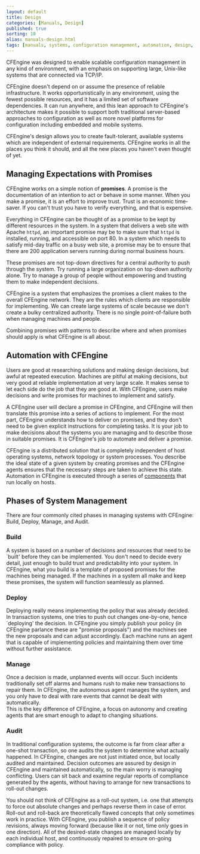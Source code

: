 ```yaml
---
layout: default
title: Design
categories: [Manuals, Design]
published: true
sorting: 10
alias: manuals-design.html
tags: [manuals, systems, configuration management, automation, design, promises]
---
```


CFEngine was designed to enable scalable configuration management in
any kind of environment, with an emphasis on supporting large, Unix-like 
systems that are connected via TCP/IP.

CFEngine doesn't depend on or assume the presence of reliable
infrastructure. It works opportunistically in any environment, using
the fewest possible resources, and it has a limited set of software
dependencies. It can run anywhere, and this lean approach to
CFEngine's architecture makes it possible to support both traditional
server-based approaches to configuration as well as more novel
platforms for configuration including embedded and mobile systems.

CFEngine's design allows you to create fault-tolerant, available systems
which are independent of external requirements. CFEngine works in all
the places you think it should, and all the new places you haven't even
thought of yet.

## Managing Expectations with Promises

CFEngine works on a simple notion of **promises**. A promise is the 
documentation of an intention to act or behave in some manner. When you make a 
promise, it is an effort to improve trust. Trust is an economic time-saver. If 
you can't trust you have to verify everything, and that is expensive.

Everything in CFEngine can be thought of as a promise to be kept by different 
resources in the system. In a system that delivers a web site with Apache 
`httpd`, an important promise may be to make sure that `httpd` is installed, 
running, and accessible on port 80. In a system which needs to satisfy mid-day 
traffic on a busy web site, a promise may be to ensure that there are 200 
application servers running during normal business hours.

These promises are not top-down directives for a central authority to push 
through the system. Try running a large organization on top-down authority 
alone. Try to manage a group of people without empowering and trusting them to 
make independent decisions.

CFEngine is a system that emphasizes the promises a client makes to the 
overall CFEngine network. They are the rules which clients are responsible for 
implementing. We can create large systems of scale because we don't create a 
bulky centralized authority. There is no single point-of-failure both when 
managing machines and people.

Combining promises with patterns to describe where and when promises should 
apply is what CFEngine is all about.

## Automation with CFEngine

Users are good at researching solutions and making design decisions, but awful 
at repeated execution. Machines are pitiful at making decisions, but very good 
at reliable implementation at very large scale. It makes sense to let each 
side do the job that they are good at. With CFEngine, users make decisions and 
write promises for machines to implement and satisfy.

A CFEngine user will declare a promise in CFEngine, and CFEngine will then 
translate this promise into a series of actions to implement. For the most 
part, CFEngine understands how to deliver on promises, and they don't need to 
be given explicit instructions for completing tasks. It is your job to make 
decisions about the systems you are managing and to describe those in suitable 
promises. It is CFEngine's job to automate and deliver a promise.

CFEngine is a distributed solution that is completely independent of host
operating systems, network topology or system processes. You describe the
ideal state of a given system by creating promises and the CFEngine agents
ensures that the necessary steps are taken to achieve this state. Automation
in CFEngine is executed through a series of
[components](manuals-architecture-components.html) that run locally on hosts.

## Phases of System Management

There are four commonly cited phases in managing systems with CFEngine: Build, 
Deploy, Manage, and Audit.

### Build

A system is based on a number of decisions and resources that need to be 
`built' before they can be implemented. You don't need to decide every detail, 
just enough to build trust and predictability into your system. In CFEngine, 
what you build is a template of proposed promises for the machines being 
managed.  If the machines in a system all make and keep these promises, the 
system will function seamlessly as planned.

### Deploy

Deploying really means implementing the policy that was already decided. In 
transaction systems, one tries to push out changes one-by-one, hence 
`deploying' the decision. In CFEngine you simply publish your policy (in 
CFEngine parlance these are "promise proposals") and the machines see the new 
proposals and can adjust accordingly. Each machine runs an agent that is 
capable of implementing policies and maintaining them over time without 
further assistance. 

### Manage

Once a decision is made, unplanned events will occur. Such incidents 
traditionally set off alarms and humans rush to make new transactions to 
repair them.  In CFEngine, the autonomous agent manages the system, and you 
only have to deal with rare events that cannot be dealt with automatically.  
This is the key difference of CFEngine, a focus on autonomy and creating 
agents that are smart enough to adapt to changing situations.

### Audit

In traditional configuration systems, the outcome is far from clear after a 
one-shot transaction, so one audits the system to determine what actually 
happened. In CFEngine, changes are not just initiated once, but locally 
audited and maintained. Decision outcomes are assured by design in CFEngine 
and maintained automatically, so the main worry is managing conflicting. Users 
can sit back and examine regular reports of compliance generated by the 
agents, without having to arrange for new transactions to roll-out changes.

You should not think of CFEngine as a roll-out system, i.e. one that attempts 
to force out absolute changes and perhaps reverse them in case of error. 
Roll-out and roll-back are theoretically flawed concepts that only sometimes 
work in practice. With CFEngine, you publish a sequence of policy revisions, 
always moving forward (because like it or not, time only goes in one 
direction). All of the desired-state changes are managed locally by each 
individual host, and continuously repaired to ensure on-going compliance 
with policy.
